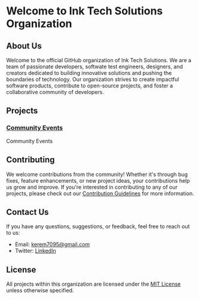 # Welcome to Ink Tech Solutions Organization

## About Us

Welcome to the official GitHub organization of Ink Tech Solutions. We are a team of passionate developers, softwate test engineers, designers, and creators dedicated to building innovative solutions and pushing the boundaries of technology. Our organization strives to create impactful software products, contribute to open-source projects, and foster a collaborative community of developers.

## Projects

### [Community Events](https://github.com/ink-tech-solutions/community-events-frontend)
Community Events

## Contributing

We welcome contributions from the community! Whether it's through bug fixes, feature enhancements, or new project ideas, your contributions help us grow and improve. If you're interested in contributing to any of our projects, please check out our [Contribution Guidelines](link-to-contribution-guidelines) for more information.

## Contact Us

If you have any questions, suggestions, or feedback, feel free to reach out to us:

- Email: [kerem7095@gmail.com](mailto:kerem7095@gmail.com)
- Twitter: [LinkedIn](https://www.linkedin.com/me/keremilhan)

## License

All projects within this organization are licensed under the [MIT License](https://opensource.org/licenses/MIT) unless otherwise specified.
